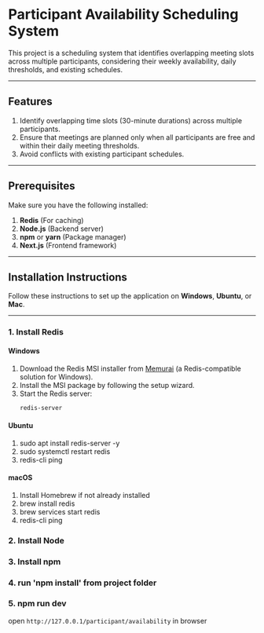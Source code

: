 # Participant Availability Scheduling System

This project is a scheduling system that identifies overlapping meeting slots across multiple participants, considering their weekly availability, daily thresholds, and existing schedules.

---

## Features

1. Identify overlapping time slots (30-minute durations) across multiple participants.
2. Ensure that meetings are planned only when all participants are free and within their daily meeting thresholds.
3. Avoid conflicts with existing participant schedules.

---

## Prerequisites

Make sure you have the following installed:

1. **Redis** (For caching)
2. **Node.js** (Backend server)
3. **npm** or **yarn** (Package manager)
4. **Next.js** (Frontend framework)

---

## Installation Instructions

Follow these instructions to set up the application on **Windows**, **Ubuntu**, or **Mac**.

---

### 1. Install Redis

#### **Windows**

1. Download the Redis MSI installer from [Memurai](https://memurai.com/) (a Redis-compatible solution for Windows).
2. Install the MSI package by following the setup wizard.
3. Start the Redis server:
   ```bash
   redis-server
   ```

#### **Ubuntu**

1. sudo apt install redis-server -y
2. sudo systemctl restart redis
3. redis-cli ping

#### **macOS**

1. Install Homebrew if not already installed
2. brew install redis
3. brew services start redis
4. redis-cli ping

### 2. Install Node

### 3. Install npm

### 4. run 'npm install' from project folder

### 5. npm run dev

open `http://127.0.0.1/participant/availability` in browser
